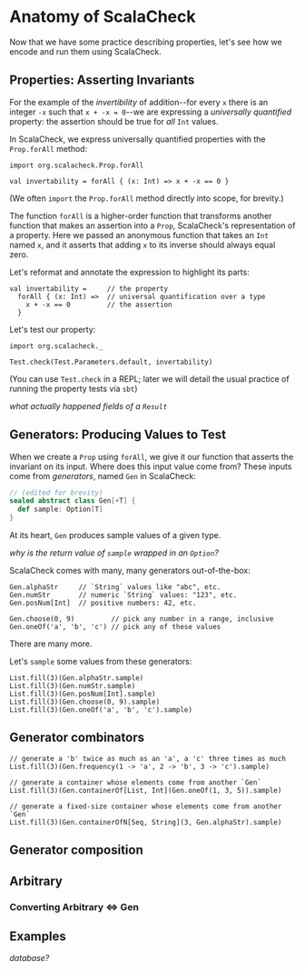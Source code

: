 # Anatomy of ScalaCheck

Now that we have some practice describing properties, let's see how we
encode and run them using ScalaCheck.

## Properties: Asserting Invariants

For the example of the *invertibility* of addition--for every `x` there is an
integer `-x` such that `x + -x = 0`--we are expressing a *universally
quantified* property: the assertion should be true for *all*
`Int` values.

In ScalaCheck, we express universally quantified properties with the
`Prop.forAll` method:

```tut:book
import org.scalacheck.Prop.forAll

val invertability = forAll { (x: Int) => x + -x == 0 }
```

(We often `import` the `Prop.forAll` method directly into scope, for brevity.)

The function `forAll` is a higher-order function that transforms another
function that makes an assertion into a `Prop`, ScalaCheck's representation of
a property. Here we passed an anonymous function that takes an `Int` named
`x`, and it asserts that adding `x` to its inverse should always equal zero.

Let's reformat and annotate the expression to highlight its parts:

```tut:silent:book
val invertability =     // the property
  forAll { (x: Int) =>  // universal quantification over a type
    x + -x == 0         // the assertion
  }
```

Let's test our property:

```tut:book
import org.scalacheck._

Test.check(Test.Parameters.default, invertability)
```

(You can use `Test.check` in a REPL; later we will detail the usual practice
of running the property tests via `sbt`)

*what actually happened*
*fields of a `Result`*

## Generators: Producing Values to Test

When we create a `Prop` using `forAll`, we give it our function that
asserts the invariant on its input. Where does this input value come from?
These inputs come from *generators*, named `Gen` in ScalaCheck:

```scala
// (edited for brevity)
sealed abstract class Gen[+T] {
  def sample: Option[T]
}
```

At its heart, `Gen` produces sample values of a given type.

*why is the return value of `sample` wrapped in an `Option`?*

ScalaCheck comes with many, many generators out-of-the-box:

```tut:silent:book
Gen.alphaStr     // `String` values like "abc", etc.
Gen.numStr       // numeric `String` values: "123", etc.
Gen.posNum[Int]  // positive numbers: 42, etc.

Gen.choose(0, 9)         // pick any number in a range, inclusive
Gen.oneOf('a', 'b', 'c') // pick any of these values
```

There are many more.

Let's `sample` some values from these generators:

```tut:book
List.fill(3)(Gen.alphaStr.sample)
List.fill(3)(Gen.numStr.sample)
List.fill(3)(Gen.posNum[Int].sample)
List.fill(3)(Gen.choose(0, 9).sample)
List.fill(3)(Gen.oneOf('a', 'b', 'c').sample)
```

## Generator combinators

```tut:book
// generate a 'b' twice as much as an 'a', a 'c' three times as much
List.fill(3)(Gen.frequency(1 -> 'a', 2 -> 'b', 3 -> 'c').sample)

// generate a container whose elements come from another `Gen`
List.fill(3)(Gen.containerOf[List, Int](Gen.oneOf(1, 3, 5)).sample)

// generate a fixed-size container whose elements come from another `Gen`
List.fill(3)(Gen.containerOfN[Seq, String](3, Gen.alphaStr).sample)
```

## Generator composition

## Arbitrary

### Converting Arbitrary <=> Gen

## Examples

*database?*

